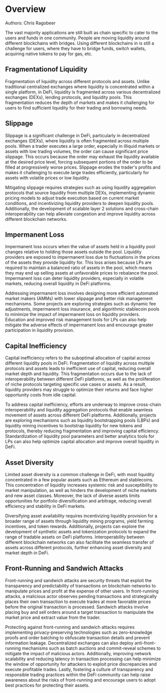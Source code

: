 # Overview

Authors: Chris Ragobeer

The vast majority applications are still built as chain specific to cater to the users and funds in one community. People are moving liquidity around different blockchains with bridges. Using different blockchains in is still a challenge for users, where they have to bridge funds, switch wallets, acquiring native tokens to pay for gas, etc.

## Fragmentationof Liquidity

Fragmentation of liquidity across different protocols and assets. Unlike traditional centralized exchanges where liquidity is concentrated within a single platform, in DeFi, liquidity is fragmented across various decentralized exchanges (DEXs), lending protocols, and liquidity pools. This fragmentation reduces the depth of markets and makes it challenging for users to find sufficient liquidity for their trading and borrowing needs.

## Slippage

Slippage is a significant challenge in DeFi, particularly in decentralized exchanges (DEXs), where liquidity is often fragmented across multiple pools. When a trader executes a large order, especially in illiquid markets or assets with low trading volumes, the order can cause significant price slippage. This occurs because the order may exhaust the liquidity available at the desired price level, forcing subsequent portions of the order to be filled at progressively worse prices. Slippage erodes the trader's profits and makes it challenging to execute large trades efficiently, particularly for assets with volatile prices or low liquidity.

Mitigating slippage requires strategies such as using liquidity aggregation protocols that source liquidity from multiple DEXs, implementing dynamic pricing models to adjust trade execution based on current market conditions, and incentivizing liquidity providers to deepen liquidity pools. Additionally, the development of scalable layer 2 solutions and cross-chain interoperability can help alleviate congestion and improve liquidity across different blockchain networks.

## Impermanent Loss

Impermanent loss occurs when the value of assets held in a liquidity pool changes relative to holding those assets outside the pool. Liquidity providers are exposed to impermanent loss due to fluctuations in the prices of the assets they provide liquidity for. This loss arises because LPs are required to maintain a balanced ratio of assets in the pool, which means they may end up selling assets at unfavorable prices to rebalance the pool. Impermanent loss can deter liquidity providers, especially in volatile markets, reducing overall liquidity in DeFi platforms.

Addressing impermanent loss involves designing more efficient automated market makers (AMMs) with lower slippage and better risk management mechanisms. Some projects are exploring strategies such as dynamic fee adjustments, impermanent loss insurance, and algorithmic stablecoin pools to minimize the impact of impermanent loss on liquidity providers. Education and improved risk management tools for LPs can also help mitigate the adverse effects of impermanent loss and encourage greater participation in liquidity provision.

## Capital Inefficiency

Capital inefficiency refers to the suboptimal allocation of capital across different liquidity pools in DeFi. Fragmentation of liquidity across multiple protocols and assets leads to inefficient use of capital, reducing overall market depth and liquidity. This fragmentation occurs due to the lack of interoperability between different DeFi platforms, as well as the proliferation of niche protocols targeting specific use cases or assets. As a result, liquidity providers may struggle to optimize their returns and face higher opportunity costs from idle capital.

To address capital inefficiency, efforts are underway to improve cross-chain interoperability and liquidity aggregation protocols that enable seamless movement of assets across different DeFi platforms. Additionally, projects are exploring mechanisms such as liquidity bootstrapping pools (LBPs) and liquidity mining incentives to bootstrap liquidity for new tokens and protocols, thereby reducing fragmentation and improving capital efficiency. Standardization of liquidity pool parameters and better analytics tools for LPs can also help optimize capital allocation and improve overall liquidity in DeFi.

## Asset Diversity

Limited asset diversity is a common challenge in DeFi, with most liquidity concentrated in a few popular assets such as Ethereum and stablecoins. This concentration of liquidity increases systemic risk and susceptibility to market manipulation, as well as hinders the development of niche markets and new asset classes. Moreover, the lack of diverse assets limits opportunities for portfolio diversification and arbitrage, reducing overall efficiency and stability in DeFi markets.

Diversifying asset availability requires incentivizing liquidity provision for a broader range of assets through liquidity mining programs, yield farming incentives, and token rewards. Additionally, projects can explore the development of synthetic assets and tokenization protocols to expand the range of tradable assets on DeFi platforms. Interoperability between different blockchain networks can also facilitate the seamless transfer of assets across different protocols, further enhancing asset diversity and market depth in DeFi.

## Front-Running and Sandwich Attacks

Front-running and sandwich attacks are security threats that exploit the transparency and predictability of transactions on blockchain networks to manipulate prices and profit at the expense of other users. In front-running attacks, a malicious actor observes pending transactions and strategically places their own transaction to execute trades at more favorable prices before the original transaction is processed. Sandwich attacks involve placing buy and sell orders around a target transaction to manipulate the market price and extract value from the trader.

Protecting against front-running and sandwich attacks requires implementing privacy-preserving technologies such as zero-knowledge proofs and order batching to obfuscate transaction details and prevent information leakage. Decentralized exchanges can also deploy anti-front-running mechanisms such as batch auctions and commit-reveal schemes to mitigate the impact of malicious actors. Additionally, improving network scalability and reducing latency in transaction processing can help minimize the window of opportunity for attackers to exploit price discrepancies and execute profitable trades. Lastly, fostering a culture of transparency and responsible trading practices within the DeFi community can help raise awareness about the risks of front-running and encourage users to adopt best practices for protecting their assets.

